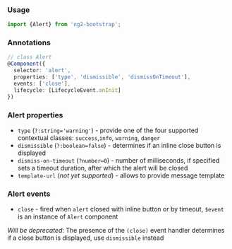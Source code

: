 ### Usage
```typescript
import {Alert} from 'ng2-bootstrap';
```

### Annotations
```typescript
// class Alert
@Component({
  selector: 'alert',
  properties: ['type', 'dismissible', 'dismissOnTimeout'],
  events: ['close'],
  lifecycle: [LifecycleEvent.onInit]
})
```

### Alert properties
- `type` (`?:string='warning'`) - provide one of the four supported contextual classes:
`success`,`info`, `warning`, `danger`
- `dismissible` (`?:boolean=false`) - determines if an inline close button is displayed
- `dismiss-on-timeout` (`?number=0`) - number of milliseconds, if specified sets a timeout duration, after which the alert will be closed
- `template-url` (*not yet supported*) - allows to provide message template

### Alert events
- `close` - fired when `alert` closed with inline button or by timeout, `$event` is an instance of `Alert` component

*Will be deprecated*: The presence of the `(close)` event handler determines
if a close button is displayed, use `dismissible` instead

